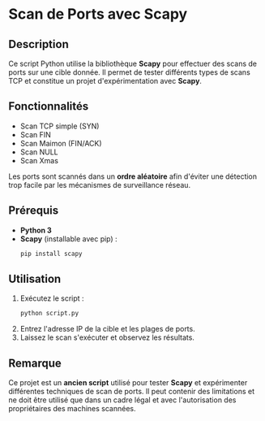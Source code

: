 # Scan de Ports avec Scapy

## Description
Ce script Python utilise la bibliothèque **Scapy** pour effectuer des scans de ports sur une cible donnée. Il permet de tester différents types de scans TCP et constitue un projet d'expérimentation avec **Scapy**.

## Fonctionnalités
- Scan TCP simple (SYN)
- Scan FIN
- Scan Maimon (FIN/ACK)
- Scan NULL
- Scan Xmas

Les ports sont scannés dans un **ordre aléatoire** afin d'éviter une détection trop facile par les mécanismes de surveillance réseau.

## Prérequis
- **Python 3**
- **Scapy** (installable avec pip) :
  ```bash
  pip install scapy
  ```

## Utilisation
1. Exécutez le script :
   ```bash
   python script.py
   ```
2. Entrez l'adresse IP de la cible et les plages de ports.
3. Laissez le scan s'exécuter et observez les résultats.

## Remarque
Ce projet est un **ancien script** utilisé pour tester **Scapy** et expérimenter différentes techniques de scan de ports. Il peut contenir des limitations et ne doit être utilisé que dans un cadre légal et avec l'autorisation des propriétaires des machines scannées.
